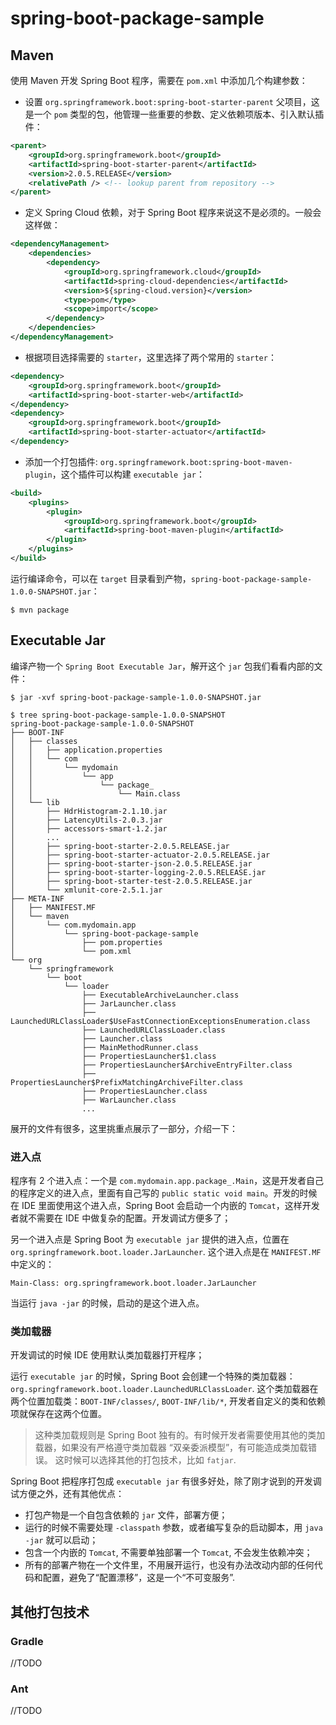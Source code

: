 # spring-boot-package-sample

## Maven

使用 Maven 开发 Spring Boot 程序，需要在 `pom.xml` 中添加几个构建参数：

- 设置 `org.springframework.boot:spring-boot-starter-parent` 父项目，这是一个 `pom` 类型的包，他管理一些重要的参数、定义依赖项版本、引入默认插件：

```xml
<parent>
    <groupId>org.springframework.boot</groupId>
    <artifactId>spring-boot-starter-parent</artifactId>
    <version>2.0.5.RELEASE</version>
    <relativePath /> <!-- lookup parent from repository -->
</parent>
```

- 定义 Spring Cloud 依赖，对于 Spring Boot 程序来说这不是必须的。一般会这样做：

```xml
<dependencyManagement>
    <dependencies>
        <dependency>
            <groupId>org.springframework.cloud</groupId>
            <artifactId>spring-cloud-dependencies</artifactId>
            <version>${spring-cloud.version}</version>
            <type>pom</type>
            <scope>import</scope>
        </dependency>
    </dependencies>
</dependencyManagement>
```

- 根据项目选择需要的 `starter`，这里选择了两个常用的 `starter`：

```xml
<dependency>
    <groupId>org.springframework.boot</groupId>
    <artifactId>spring-boot-starter-web</artifactId>
</dependency>
<dependency>
    <groupId>org.springframework.boot</groupId>
    <artifactId>spring-boot-starter-actuator</artifactId>
</dependency>
```

- 添加一个打包插件: `org.springframework.boot:spring-boot-maven-plugin`，这个插件可以构建 `executable jar`：

```xml
<build>
    <plugins>
        <plugin>
            <groupId>org.springframework.boot</groupId>
            <artifactId>spring-boot-maven-plugin</artifactId>
        </plugin>
    </plugins>
</build>
```

运行编译命令，可以在 `target` 目录看到产物，`spring-boot-package-sample-1.0.0-SNAPSHOT.jar`：

```shell
$ mvn package
```

## Executable Jar

编译产物一个 `Spring Boot Executable Jar`，解开这个 `jar` 包我们看看内部的文件：

```shell
$ jar -xvf spring-boot-package-sample-1.0.0-SNAPSHOT.jar

$ tree spring-boot-package-sample-1.0.0-SNAPSHOT
spring-boot-package-sample-1.0.0-SNAPSHOT
├── BOOT-INF
│   ├── classes
│   │   ├── application.properties
│   │   └── com
│   │       └── mydomain
│   │           └── app
│   │               └── package_
│   │                   └── Main.class
│   └── lib
│       ├── HdrHistogram-2.1.10.jar
│       ├── LatencyUtils-2.0.3.jar
│       ├── accessors-smart-1.2.jar
│       ...
│       ├── spring-boot-starter-2.0.5.RELEASE.jar
│       ├── spring-boot-starter-actuator-2.0.5.RELEASE.jar
│       ├── spring-boot-starter-json-2.0.5.RELEASE.jar
│       ├── spring-boot-starter-logging-2.0.5.RELEASE.jar
│       ├── spring-boot-starter-test-2.0.5.RELEASE.jar
│       └── xmlunit-core-2.5.1.jar
├── META-INF
│   ├── MANIFEST.MF
│   └── maven
│       └── com.mydomain.app
│           └── spring-boot-package-sample
│               ├── pom.properties
│               └── pom.xml
└── org
    └── springframework
        └── boot
            └── loader
                ├── ExecutableArchiveLauncher.class
                ├── JarLauncher.class
                ├── LaunchedURLClassLoader$UseFastConnectionExceptionsEnumeration.class
                ├── LaunchedURLClassLoader.class
                ├── Launcher.class
                ├── MainMethodRunner.class
                ├── PropertiesLauncher$1.class
                ├── PropertiesLauncher$ArchiveEntryFilter.class
                ├── PropertiesLauncher$PrefixMatchingArchiveFilter.class
                ├── PropertiesLauncher.class
                ├── WarLauncher.class
                ...
```

展开的文件有很多，这里挑重点展示了一部分，介绍一下：

### 进入点

程序有 2 个进入点：一个是 `com.mydomain.app.package_.Main`，这是开发者自己的程序定义的进入点，里面有自己写的 `public static void main`。开发的时候在 IDE 里面使用这个进入点，Spring Boot 会启动一个内嵌的 `Tomcat`，这样开发者就不需要在 IDE 中做复杂的配置。开发调试方便多了；

另一个进入点是 Spring Boot 为 `executable jar` 提供的进入点，位置在 `org.springframework.boot.loader.JarLauncher`. 这个进入点是在 `MANIFEST.MF` 中定义的：

```
Main-Class: org.springframework.boot.loader.JarLauncher
```

当运行 `java -jar` 的时候，启动的是这个进入点。

### 类加载器

开发调试的时候 IDE 使用默认类加载器打开程序；

运行 `executable jar` 的时候，Spring Boot 会创建一个特殊的类加载器：`org.springframework.boot.loader.LaunchedURLClassLoader`. 这个类加载器在两个位置加载类：`BOOT-INF/classes/`, `BOOT-INF/lib/*`, 开发者自定义的类和依赖项就保存在这两个位置。

> 这种类加载规则是 Spring Boot 独有的。有时候开发者需要使用其他的类加载器，如果没有严格遵守类加载器 “双亲委派模型”，有可能造成类加载错误。
> 这时候可以选择其他的打包技术，比如 `fatjar`.

Spring Boot 把程序打包成 `executable jar` 有很多好处，除了刚才说到的开发调试方便之外，还有其他优点：

- 打包产物是一个自包含依赖的 `jar` 文件，部署方便；
- 运行的时候不需要处理 `-classpath` 参数，或者编写复杂的启动脚本，用 `java -jar` 就可以启动；
- 包含一个内嵌的 `Tomcat`, 不需要单独部署一个 `Tomcat`, 不会发生依赖冲突；
- 所有的部署产物在一个文件里，不用展开运行，也没有办法改动内部的任何代码和配置，避免了“配置漂移”，这是一个“不可变服务”.

## 其他打包技术

### Gradle

//TODO

### Ant

//TODO
